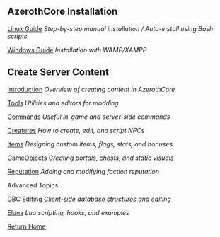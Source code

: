 
## AzerothCore Installation

[Linux Guide](Linux-Installation/linux-install.html) _Step-by-step manual installation / Auto-install using Bash scripts_

[Windows Guide](docs/Windows-Installation/ReadMe.md) _Installation with WAMP/XAMPP_

## Create Server Content

[Introduction](docs/Introduction/ReadMe.md) _Overview of creating content in AzerothCore_

[Tools](docs/Tools/ReadMe.md) _Utilities and editors for modding_

[Commands](docs/Commands/ReadMe.md) _Useful in-game and server-side commands_

[Creatures](docs/Creatures/ReadMe.md) _How to create, edit, and script NPCs_

[Items](docs/Items/ReadMe.md) _Designing custom items, flags, stats, and bonuses_

[GameObjects](docs/GameObjects/ReadMe.md) _Creating portals, chests, and static visuals_

[Reputation](docs/Reputation/ReadMe.md) _Adding and modifying faction reputation_

Advanced Topics

[DBC Editing](docs/DBC-Editing/ReadMe.md) _Client-side database structures and editing_

[Eluna](docs/Eluna/ReadMe.md) _Lua scripting, hooks, and examples_


[Return Home](index.html)